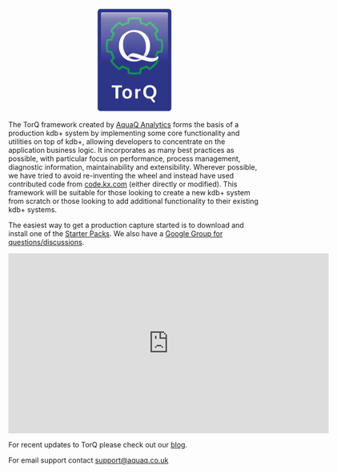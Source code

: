 
<center><img src="graphics/AquaQ-TorQ-symbol.png" width="150"></center>

The TorQ framework created by [AquaQ Analytics](http://www.aquaq.co.uk) forms the basis of a production kdb+ system by implementing some core functionality and utilities on top of kdb+, allowing developers to concentrate on the application business logic. It incorporates as many best practices as possible, with particular focus on performance, process management, diagnostic information, maintainability and extensibility. Wherever possible, we have tried to avoid re-inventing the wheel and instead have used contributed code from [code.kx.com](http://code.kx.com) (either directly or modified). This framework will be suitable for those looking to create a new kdb+ system from scratch or those looking to add additional functionality to their existing kdb+ systems.

The easiest way to get a production capture started is to download and install one of the [Starter Packs](https://github.com/AquaQAnalytics/TorQ-Finance-Starter-Pack). We also have a [Google Group for questions/discussions](https://groups.google.com/forum/#!forum/kdbtorq).

<div style="width:640px; height:360px; margin: 0 auto;">
<iframe src="https://player.vimeo.com/video/184552498" width="640" height="360" frameborder="0" webkitallowfullscreen mozallowfullscreen allowfullscreen></iframe>
</div>

For recent updates to TorQ please check out our [blog](http://www.aquaq.co.uk/blog/).

For email support contact <support@aquaq.co.uk>

